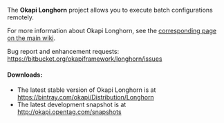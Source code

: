 The **Okapi Longhorn** project allows you to execute batch configurations remotely.

For more information about Okapi Longhorn, see the [corresponding page on the main wiki](http://www.opentag.com/okapi/wiki/index.php?title=Longhorn).

Bug report and enhancement requests: https://bitbucket.org/okapiframework/longhorn/issues

#### Downloads: ####

 * The latest stable version of Okapi Longhorn is at https://bintray.com/okapi/Distribution/Longhorn
 * The latest development snapshot is at http://okapi.opentag.com/snapshots